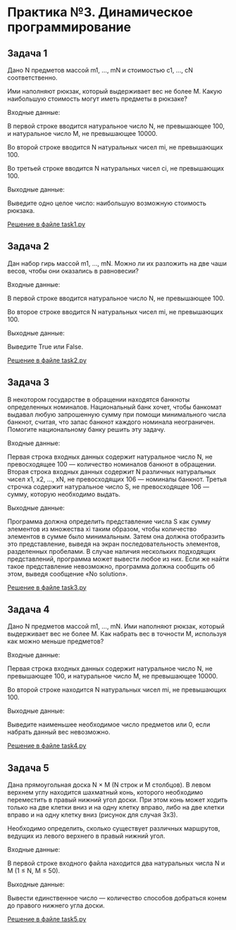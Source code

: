 # Практика №3. Динамическое программирование

## Задача 1

Дано N предметов массой m1, …, mN и стоимостью c1, …, cN соответственно.

Ими наполняют рюкзак, который выдерживает вес не более M. Какую наибольшую стоимость могут иметь предметы в рюкзаке?

Входные данные:

В первой строке вводится натуральное число N, не превышающее 100, и натуральное число M, не превышающее 10000.

Во второй строке вводится N натуральных чисел mi, не превышающих 100.

Во третьей строке вводится N натуральных чисел сi, не превышающих 100.

Выходные данные:

Выведите одно целое число: наибольшую возможную стоимость рюкзака.

[Решение в файле task1.py](/task1.py)

## Задача 2

Дан набор гирь массой m1, …, mN. Можно ли их разложить на две чаши весов, чтобы они оказались в равновесии?

Входные данные:

В первой строке вводится натуральное число N, не превышающее 100.

Во второе строке вводится N натуральных чисел mi, не превышающих 100.

Выходные данные:

Выведите True или False.

[Решение в файле task2.py](/task2.py)

## Задача 3

В некотором государстве в обращении находятся банкноты определенных номиналов. Национальный банк хочет, чтобы банкомат выдавал любую запрошенную сумму при помощи минимального числа банкнот, считая, что запас банкнот каждого номинала неограничен. Помогите национальному банку решить эту задачу.

Входные данные:

Первая строка входных данных содержит натуральное число N, не превосходящее 100 — количество номиналов банкнот в обращении. Вторая строка входных данных содержит N различных натуральных чисел x1, x2, ..., xN, не превосходящих 106 — номиналы банкнот. Третья строчка содержит натуральное число S, не превосходящее 106 — сумму, которую необходимо выдать.

Выходные данные:

Программа должна определить представление числа S как сумму элементов из множества xi таким образом, чтобы количество элементов в сумме было минимальным. Затем она должна отобразить это представление, выведя на экран последовательность элементов, разделенных пробелами. В случае наличия нескольких подходящих представлений, программа может вывести любое из них. Если же найти такое представление невозможно, программа должна сообщить об этом, выведя сообщение «No solution».

[Решение в файле task3.py](/task3.py)

## Задача 4

Дано N предметов массой m1, …, mN. Ими наполняют рюкзак, который выдерживает вес не более M. Как набрать вес в точности M, используя как можно меньше предметов?

Входные данные:

Первая строка входных данных содержит натуральное число N, не превышающее 100, и натуральное число M, не превышающее 10000.

Во второй строке находится N натуральных чисел mi, не превышающих 100.

Выходные данные:

Выведите наименьшее необходимое число предметов или 0, если набрать данный вес невозможно.

[Решение в файле task4.py](/task4.py)

## Задача 5

Дана прямоугольная доска N × M (N строк и M столбцов). В левом верхнем углу находится шахматный конь, которого необходимо переместить в правый нижний угол доски. При этом конь может ходить только на две клетки вниз и на одну клетку вправо, либо на две клетки вправо и на одну клетку вниз (рисунок для случая 3х3).

Необходимо определить, сколько существует различных маршрутов, ведущих из левого верхнего в правый нижний угол.

Входные данные:

В первой строке входного файла находится два натуральных числа N и M (1 ≤ N, M ≤ 50).

Выходные данные:

Вывести единственное число — количество способов добраться конем до правого нижнего угла доски.

[Решение в файле task5.py](/task5.py)
